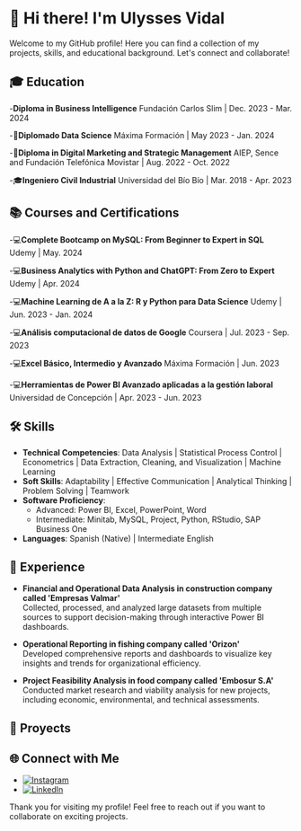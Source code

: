 # 👋 Hi there! I'm Ulysses Vidal

Welcome to my GitHub profile! Here you can find a collection of my projects, skills, and educational background. Let's connect and collaborate!

## 🎓 Education

-**Diploma in Business Intelligence**
Fundación Carlos Slim | Dec. 2023 - Mar. 2024

-📜**Diplomado Data Science**
Máxima Formación | May 2023 - Jan. 2024

-📜**Diploma in Digital Marketing and Strategic Management**
AIEP, Sence and Fundación Telefónica Movistar | Aug. 2022 - Oct. 2022

-🎓**Ingeniero Civil Industrial**
Universidad del Bío Bío | Mar. 2018 - Apr. 2023


## 📚 Courses and Certifications
-💻**Complete Bootcamp on MySQL: From Beginner to Expert in SQL**
Udemy | May. 2024

-💻**Business Analytics with Python and ChatGPT: From Zero to Expert**
Udemy | Apr. 2024

-💻**Machine Learning de A a la Z: R y Python para Data Science**
Udemy | Jun. 2023 - Jan. 2024

-💻**Análisis computacional de datos de Google**
Coursera | Jul. 2023 - Sep. 2023

-💻**Excel Básico, Intermedio y Avanzado**
Máxima Formación | Jun. 2023

-💻**Herramientas de Power BI Avanzado aplicadas a la gestión laboral**
Universidad de Concepción | Apr. 2023 - Jun. 2023
  

## 🛠️ Skills

- **Technical Competencies**: Data Analysis | Statistical Process Control | Econometrics | Data Extraction, Cleaning, and Visualization | Machine Learning
- **Soft Skills**: Adaptability | Effective Communication | Analytical Thinking | Problem Solving | Teamwork
- **Software Proficiency**:
  - Advanced: Power BI, Excel, PowerPoint, Word
  - Intermediate: Minitab, MySQL, Project, Python, RStudio, SAP Business One
- **Languages**: Spanish (Native) | Intermediate English


## 💼 Experience

- **Financial and Operational Data Analysis in construction company called 'Empresas Valmar'**  
  Collected, processed, and analyzed large datasets from multiple sources to support decision-making through interactive Power BI dashboards.

- **Operational Reporting in fishing company called 'Orizon'**  
  Developed comprehensive reports and dashboards to visualize key insights and trends for organizational efficiency.

- **Project Feasibility Analysis in food company called 'Embosur S.A'**  
  Conducted market research and viability analysis for new projects, including economic, environmental, and technical assessments.



## 🚀 Proyects





## 🌐 Connect with Me

- [![Instagram](https://img.shields.io/badge/Instagram-%23E4405F.svg?&style=for-the-badge&logo=instagram&logoColor=white)](https://www.instagram.com/VidalUlysses)
- [![LinkedIn](https://img.shields.io/badge/LinkedIn-%230077B5.svg?&style=for-the-badge&logo=linkedin&logoColor=white)](https://www.linkedin.com/in/Ulysses-Vidal)

Thank you for visiting my profile! Feel free to reach out if you want to collaborate on exciting projects.

